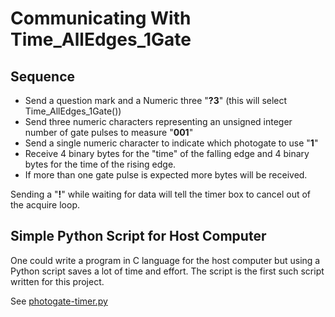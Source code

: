 # Communicating With Time_AllEdges_1Gate

## Sequence 

* Send a question mark and a Numeric three  "**?3**" (this will select Time_AllEdges_1Gate())
* Send three numeric characters representing an unsigned integer number of gate pulses to measure "**001**"
* Send a single numeric character to indicate which photogate to use "**1**"
* Receive 4 binary bytes for the "time" of the falling edge and 4 binary bytes for the time of the rising edge.
* If more than one gate pulse is expected more bytes will be received.

Sending a "**!**" while waiting for data  will tell the timer box to cancel out of the acquire loop.

## Simple Python Script for Host Computer 

One could write a program in C language for the host computer but using a Python script saves
a lot of time and effort. The script is the first such script written for this project.

See [photogate-timer.py](../host/photogate-timer.py)
